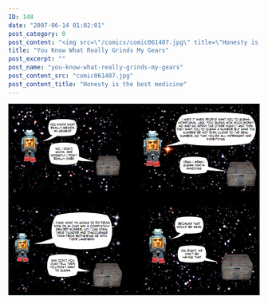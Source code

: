 ```yaml
---
ID: 148
date: "2007-06-14 01:02:01"
post_category: 0
post_content: "<img src=\"/comics/comic061407.jpg\" title=\"Honesty is the best medicine\"/>"
title: "You Know What Really Grinds My Gears"
post_excerpt: ""
post_name: "you-know-what-really-grinds-my-gears"
post_content_src: "comic061407.jpg"
post_content_title: "Honesty is the best medicine"
---
```



[![Honesty is the best medicine](/comics-hi-res/comic061407.jpg)](/comics-hi-res/comic061407.jpg "Honesty is the best medicine")
